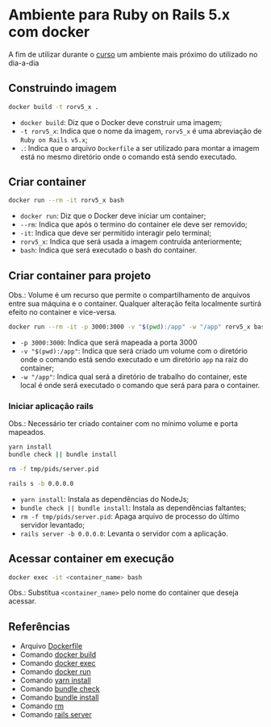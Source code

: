# Ambiente para Ruby on Rails 5.x com docker

A fim de utilizar durante o [curso](https://www.udemy.com/course/rubyonrails-5x)
um ambiente mais próximo do utilizado no dia-a-dia

## Construindo imagem

```bash
docker build -t rorv5_x .
```

- `docker build`: Diz que o Docker deve construir uma imagem;
- `-t rorv5_x`: Indica que o nome da imagem, `rorv5_x` é uma abreviação de
`Ruby on Rails v5.x`;
- `.`: Indica que o arquivo `Dockerfile` a ser utilizado para montar a imagem
está no mesmo diretório onde o comando está sendo executado.

## Criar container

```bash
docker run --rm -it rorv5_x bash
```

- `docker run`: Diz que o Docker deve iniciar um container;
- `--rm`: Indica que após o termino do container ele deve ser removido;
- `-it`: Indica que deve ser permitido interagir pelo terminal;
- `rorv5_x`: Indica que será usada a imagem contruída anteriormente;
- `bash`: Indica que será executado o bash do container.

## Criar container para projeto

Obs.: Volume é um recurso que permite o compartilhamento de arquivos entre sua
máquina e o container. Qualquer alteração feita localmente surtirá efeito no
container e vice-versa.

```bash
docker run --rm -it -p 3000:3000 -v "$(pwd):/app" -w "/app" rorv5_x bash
```

- `-p 3000:3000`: Indica que será mapeada a porta 3000
- `-v "$(pwd):/app"`: Indica que será criado um volume com o diretório onde o
comando está sendo executado e um diretório `app` na raiz do container;
- `-w "/app"`: Indica qual será a diretório de trabalho do container, este local
é onde será executado o comando que será para para o container.

### Iniciar aplicação rails

Obs.: Necessário ter criado container com no mínimo volume e porta mapeados.

```bash
yarn install
bundle check || bundle install

rm -f tmp/pids/server.pid

rails s -b 0.0.0.0
```

- `yarn install`: Instala as dependências do NodeJs;
- `bundle check || bundle install`: Instala as dependências faltantes;
- `rm -f tmp/pids/server.pid`: Apaga arquivo de processo do último servidor levantado;
- `rails server -b 0.0.0.0`: Levanta o servidor com a aplicação.

## Acessar container em execução

```bash
docker exec -it <container_name> bash
```

Obs.: Substitua `<container_name>` pelo nome do container que deseja acessar.

## Referências

- Arquivo [Dockerfile](https://docs.docker.com/engine/reference/builder)
- Comando [docker build](https://docs.docker.com/engine/reference/commandline/build)
- Comando [docker exec](https://docs.docker.com/engine/reference/commandline/exec)
- Comando [docker run](https://docs.docker.com/engine/reference/commandline/run)
- Comando [yarn install](https://classic.yarnpkg.com/en/docs/cli/install)
- Comando [bundle check](https://bundler.io/bundle_check.html)
- Comando [bundle install](https://bundler.io/bundle_install.html)
- Comando [rm](https://www.man7.org/linux/man-pages/man1/rm.1.html)
- Comando [rails server](https://guides.rubyonrails.org/command_line.html#bin-rails-server)
